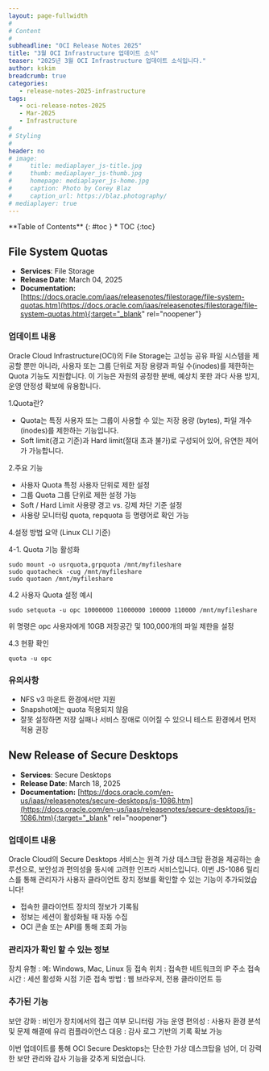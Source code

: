 ```yaml
---
layout: page-fullwidth
#
# Content
#
subheadline: "OCI Release Notes 2025"
title: "3월 OCI Infrastructure 업데이트 소식"
teaser: "2025년 3월 OCI Infrastructure 업데이트 소식입니다."
author: kskim
breadcrumb: true
categories:
   - release-notes-2025-infrastructure
tags:
   - oci-release-notes-2025
   - Mar-2025
   - Infrastructure
#
# Styling
#
header: no
# image:
#     title: mediaplayer_js-title.jpg
#     thumb: mediaplayer_js-thumb.jpg
#     homepage: mediaplayer_js-home.jpg
#     caption: Photo by Corey Blaz
#     caption_url: https://blaz.photography/
# mediaplayer: true
---
```


<div class="panel radius" markdown="1">
**Table of Contents**
{: #toc }
*  TOC
{:toc}
</div>



## File System Quotas
* **Services**: File Storage
* **Release Date**: March 04, 2025
* **Documentation:** [https://docs.oracle.com/iaas/releasenotes/filestorage/file-system-quotas.htm](https://docs.oracle.com/iaas/releasenotes/filestorage/file-system-quotas.htm){:target="_blank" rel="noopener"}

### 업데이트 내용
Oracle Cloud Infrastructure(OCI)의 File Storage는 고성능 공유 파일 시스템을 제공할 뿐만 아니라, 사용자 또는 그룹 단위로 저장 용량과 파일 수(inodes)를 제한하는 Quota 기능도 지원합니다. 이 기능은 자원의 공정한 분배, 예상치 못한 과다 사용 방지, 운영 안정성 확보에 유용합니다.

1.Quota란?
- Quota는 특정 사용자 또는 그룹이 사용할 수 있는 저장 용량 (bytes), 파일 개수 (inodes)를 제한하는 기능입니다.
- Soft limit(경고 기준)과 Hard limit(절대 초과 불가)로 구성되어 있어, 유연한 제어가 가능합니다.

2.주요 기능
- 사용자 Quota	특정 사용자 단위로 제한 설정
- 그룹 Quota	그룹 단위로 제한 설정 가능
- Soft / Hard Limit	사용량 경고 vs. 강제 차단 기준 설정
- 사용량 모니터링	quota, repquota 등 명령어로 확인 가능

4.설정 방법 요약 (Linux CLI 기준)


4-1. Quota 기능 활성화
````shell
sudo mount -o usrquota,grpquota /mnt/myfileshare
sudo quotacheck -cug /mnt/myfileshare
sudo quotaon /mnt/myfileshare
 ````

4.2 사용자 Quota 설정 예시
````shell
sudo setquota -u opc 10000000 11000000 100000 110000 /mnt/myfileshare
````
위 명령은 opc 사용자에게 10GB 저장공간 및 100,000개의 파일 제한을 설정

4.3 현황 확인
````shell
quota -u opc
````

### 유의사항
- NFS v3 마운트 환경에서만 지원
- Snapshot에는 quota 적용되지 않음
- 잘못 설정하면 저장 실패나 서비스 장애로 이어질 수 있으니 테스트 환경에서 먼저 적용 권장


## New Release of Secure Desktops
* **Services**: Secure Desktops
* **Release Date**: March 18, 2025
* **Documentation:** [https://docs.oracle.com/en-us/iaas/releasenotes/secure-desktops/js-1086.htm](https://docs.oracle.com/en-us/iaas/releasenotes/secure-desktops/js-1086.htm){:target="_blank" rel="noopener"}

### 업데이트 내용
Oracle Cloud의 Secure Desktops 서비스는 원격 가상 데스크탑 환경을 제공하는 솔루션으로, 보안성과 편의성을 동시에 고려한 인프라 서비스입니다. 이번 JS-1086 릴리스를 통해 관리자가 사용자 클라이언트 장치 정보를 확인할 수 있는 기능이 추가되었습니다!
- 접속한 클라이언트 장치의 정보가 기록됨
- 정보는 세션이 활성화될 때 자동 수집
- OCI 콘솔 또는 API를 통해 조회 가능

### 관리자가 확인 할 수 있는 정보
장치 유형 : 예: Windows, Mac, Linux 등
접속 위치 : 접속한 네트워크의 IP 주소
접속 시간 : 세션 활성화 시점 기준
접속 방법 : 웹 브라우저, 전용 클라이언트 등

### 추가된 기능
보안 강화 : 비인가 장치에서의 접근 여부 모니터링 가능
운영 편의성 : 사용자 환경 분석 및 문제 해결에 유리
컴플라이언스 대응 : 감사 로그 기반의 기록 확보 가능


이번 업데이트를 통해 OCI Secure Desktops는
단순한 가상 데스크탑을 넘어, 더 강력한 보안 관리와 감사 기능을 갖추게 되었습니다.